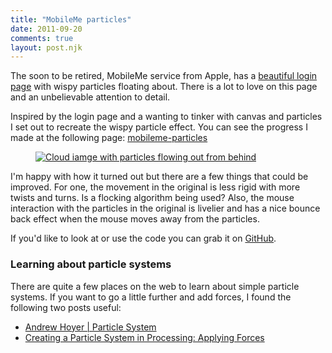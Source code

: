 ```yaml
---
title: "MobileMe particles"
date: 2011-09-20
comments: true
layout: post.njk
---
```

The soon to be retired, MobileMe service from Apple, has a [beautiful login page][1] with wispy particles floating about. There is a lot to love on this page and an unbelievable attention to detail.

Inspired by the login page and a wanting to tinker with canvas and particles I set out to recreate the wispy particle effect. You can see the progress I made at the following page: [mobileme-particles][2]

<figure>
  <a href="http://lokeshdhakar.com/projects/mobileme-particles/">
    <img src="/media/posts/mobileme-particles/mobileme_particles.jpg" alt="Cloud iamge with particles flowing out from behind" title="mobileme_particles" />
  </a>
</figure>

I'm happy with how it turned out but there are a few things that could be improved. For one, the movement in the original is less rigid with more twists and turns. Is a flocking algorithm being used? Also, the mouse interaction with the particles in the original is livelier and has a nice bounce back effect when the mouse moves away from the particles.

If you'd like to look at or use the code you can grab it on [GitHub][3].

### Learning about particle systems

There are quite a few places on the web to learn about simple particle systems. If you want to go a little further and add forces, I found the following two posts useful:

*   [Andrew Hoyer | Particle System][4]
*   [Creating a Particle System in Processing: Applying Forces][5]

 [1]: https://auth.me.com/authenticate?service=mail
 [2]: http://lokeshdhakar.com/projects/mobileme-particles/
 [3]: https://github.com/lokesh/mobileme-particles
 [4]: http://andrew-hoyer.com/experiments/particle_system/
 [5]: http://blog.datasingularity.com/?p=362
